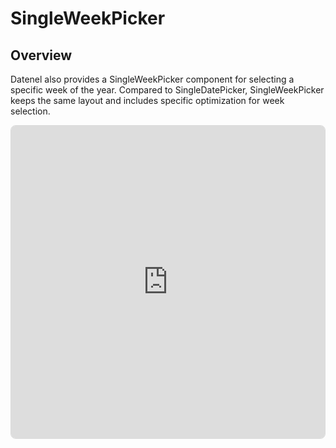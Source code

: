 # SingleWeekPicker

## Overview
Datenel also provides a SingleWeekPicker component for selecting a specific week of the year. Compared to SingleDatePicker, SingleWeekPicker keeps the same layout and includes specific optimization for week selection.

<div style="border: 1px #00000022 solid; overflow: hidden; border-radius: 0.5rem;">
	<iframe src="https://stackblitz.com/edit/datenel-react-singleweekpicker?embed=1&file=src%2FApp.tsx&hideExplorer=1&hideNavigation=1&view=preview" width="100%" height="500px" style="border: none;" />
</div>

## Preference Props

### `accentColor`
The accent color of the panel, including the background color of the selected date.

- Type: `string`
  - Accept any color string can be accepted by CSS.
- Default: `#000000`

#### Example
```tsx
{/* Adjust custom main color to pure red */}
<SingleWeekPicker accentColor="#ff0000" />

{/* Adaptive to the light/dark color scheme preference */}
<SingleWeekPicker accentColor={darkScheme ? "#ffffff" : "#000000"} />
```

### `borderColor`
The border color of the panel, including the divider color between the header and the body.

- Type: `string`
  - Accept any color string can be accepted by CSS.
- Default: `#e0e0e0`

#### Example
```tsx
{/* Adjust custom main color to pure red */}
<SingleWeekPicker borderColor="#ff0000" />

{/* Adaptive to the light/dark color scheme preference */}
<SingleWeekPicker borderColor={darkScheme ? "#ffffff" : "#000000"} />
```

### `hoverColor`
The hover color of the panel, including the hover background color of the date.

- Type: `string`
  - Accept any color string can be accepted by CSS.
- Default: `#00000017`

#### Example
```tsx
{/* Adjust custom main color to transparented red */}
<SingleWeekPicker hoverColor="#ff000022" />

{/* Adaptive to the light/dark color scheme preference */}
<SingleWeekPicker hoverColor={darkScheme ? "#ffffff17" : "#00000017"} />
```

### `localization`
Datenel will use the language code to localize the panel and accept standard [ISO 639 language codes](https://en.wikipedia.org/wiki/List_of_ISO_639_language_codes), such as `zh-CN`, `en-US`, `ja-JP`, etc. 

::: tip ♿️ Accessbility reminder
It will not affect the context strings of screen reader aria tags (will be read in English), but the screen reader will still read the date according to this preference.
:::

- Type: `string` (ISO 639 code) 
- Default value: `undefined` (Will follows user browser’s language) 

#### Example
```tsx
{/* Force the panel use the localization of Simplified Chinese */}
<SingleWeekPicker localization="zh-CN" />
```

### `mainColor`
The main color of the panel, including the general text color.

- Type: `string`
  - Accept any color string can be accepted by CSS.
- Default: `#000000`

#### Example
```tsx
{/* Adjust custom main color to pure red */}
<SingleWeekPicker mainColor="#ff0000" />

{/* Adaptive to the light/dark color scheme preference */}
<SingleWeekPicker mainColor={darkScheme ? "#ffffff" : "#000000"} />
```

### `reversedColor`
The reversed color of the panel, including the text color of the selected date.

- Type: `string`
  - Accept any color string can be accepted by CSS.
- Default: `#ffffff`

#### Example
```tsx
{/* Adjust custom main color to pure red */}
<SingleWeekPicker reversedColor="#ff0000" />

{/* Adaptive to the light/dark color scheme preference */}
<SingleWeekPicker reversedColor={darkScheme ? "#000000" : "#ffffff"} />
```

### `value`
You can programmatically control the selected date, including providing a default value or controlling the date chosen by the parent component. You can also use this property to navigate the panel to show the month you want programmatically.

::: tip 🤓 Use Date object to target week
When using the Date object, the week number related to the date will be applied to the panel.
:::

- Type: `{ weekYear: number, weekNum: number } | Date` 
- Default value: `new Date()` (today’s week)

#### Example
```tsx
{/* Navigate to first week of 2025 */}
<SingleWeekPicker value={{ weekYear: 2025, weekNum: 1}} />

{/* Navigate to week 29 of 2025 */}
<SingleWeekPicker value={new Date(2025, 6, 15)} />
```

## Trigger Props

### `onClose() => void`
A screen-reader-exclusive property. The user is required to close the panel without selecting a specific date. 

The close button is not visible, but screen readers can read this button. The screen reader’s close button is only available when this prop is not `undefined`.

#### Function parameters

No parameters.

#### Return value
This callback function does not require any return value.

#### Example
```tsx
<SingleDatePicker onClose={() => setPresentPanel(false)} />
```

### `onSelect(week) => void`
A callback function that will be called when a date is selected inside the panel.

#### Function parameters

- `week`: The date user selected
  - Type: `{ weekYear: number, weekNum: number }`

#### Return value
This callback function does not require any return value.

#### Example
```tsx
{/* Storage the selection result */}
<SingleDatePicker 
	onSelect={value => {
		setSelectedWeek(value)
	}} 
/>
```